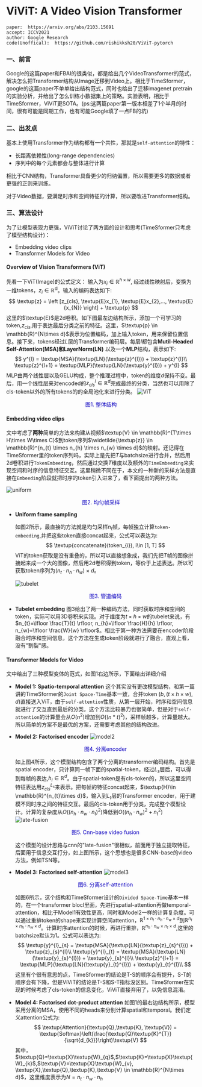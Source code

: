 # ViViT: A Video Vision Transformer

>
    paper:  https://arxiv.org/abs/2103.15691
    accept: ICCV2021
    author: Google Research
    code(Unoffical):  https://github.com/rishikksh20/ViViT-pytorch
### 一、前言
Google的这篇paper和FBAI的很类似，都是给出几个VideoTransformer的范式，解决怎么把Transformer结构从Image迁移到Video上。相比于TimeSformer，google的这篇paper不单单给出结构范式，同时也给出了迁移imagenet pretrain的实验分析，并给出了怎么训练小数据集上的策略。实验表明，相比于TimeSformer，ViViT更SOTA。(ps:这两篇paper第一版本相差了1个半月的时间，很有可能是同期工作，也有可能Google填了一点FB的坑)

### 二、出发点
基本上使用Transformer作为结构都有一个共性，那就是```self-attention```的特性：
- 长距离依赖性(long-range dependencies)
- 序列中的每个元素都会与整体进行计算

相比于CNN结构，Transformer具备更少的归纳偏置，所以需要更多的数据或者更强的正则来训练。

对于Video数据，要满足时序和空间特征的计算，所以要改进Transformer结构。

### 三、算法设计
为了让模型表现力更强，ViViT讨论了两方面的设计和思考(TimeSformer只考虑了模型结构设计)：
- Embedding video clips
- Transformer Models for Video

#### Overview of Vision Transformers (ViT)
先看一下ViT(Image)的公式定义：
输入为$x_{i}\in \mathbb{R}^{h\times w}$, 经过线性映射后，变换为一维tokens，$z_{i} \in \mathbb{R^{d}}$。输入的编码表达如下:
$$
\textup{z} = \left [z_{cls}, \textup{E}x_{1}, \textup{E}x_{2},...,  \textup{E}{x_{N}}  \right] + \textup{p}
$$
这里的$\textup{E}$是2d卷积。如下图最左边结构所示，添加一个可学习的token,$z_{cls}$,用于表达最后分类之前的特征。这里，$\textup{p} \in \mathbb{R}^{N\times d}$表示为位置编码，加上输入token，用来保留位置信息。接下来，tokens经过$L$层的Transformer编码层。每层$l$都包含**Mutil-Headed Self-Attention(MSA)**和**LayerNorm(LN)** 以及一个**MLP**结构，表示如下:
$$
y^{l} = \textup{MSA}(\textup{LN}(\textup{z}^{l})) + \textup{z}^{l}\\
\textup{z}^{l+1}  =  \textup{MLP}(\textup{LN}(\textup{y}^{l})) + y^{l}
$$
MLP由两个线性层以及GELU构成，整个推理过程中，token的维度$d$保持不变。最后，用一个线性层来对encoded的$z_{cls}^{l} \in \mathbb{R}^{d}$完成最终的分类，当然也可以用除了cls-token以外的所有tokens的的全局池化来进行分类。
![ViT](https://ae05.alicdn.com/kf/Hcc300c2f524343d49917925c8913a527c.png)
<center style="font-size:14px;color:#0C00C0;">图1. 整体结构</center> 

#### Embedding video clips

文中考虑了**两种**简单的方法来构建从视频$\textup{V} \in \mathbb{R}^{T\times H\times W\times C}$到token序列$\widetilde{\textup{z}} \in \mathbb{R}^{n_{t} \times n_{h} \times n_{w} \times d}$的映射。还记得在TimeSformer里的token序列吗，实际上是先把$T$与batchsize进行合并，然后用2d卷积进行```TokenEmbeeding```，然后通过交换$T$维度以及额外的```TimeEmbeeding```来实现空间和时序的信息特征交互。这里稍微不同在于，本文的一种新的采样方法是直接在```Embeeding```阶段就把时序的token引入进来了，看下面提出的两种方法。

![uniform](https://ae04.alicdn.com/kf/He084a10e448a429aab5184a9a854a5b5k.png)
<center style="font-size:14px;color:#0C00C0;">图2. 均匀帧采样</center> 

- **Uniform frame sampling**

    如图2所示，最直接的方法就是均匀采样$n_{t}$帧，每帧独立计算```token-embeeding```,并把这些token直接concat起来，公式可以表达为:
    $$
    \textup{concatenate}(token_{i}), i\in [1, T]
    $$
    ViT的token获取是没有重叠的，所以可以直接想象成，我们先把$T$帧的图像拼接起来成一个大的图像，然后用2d卷积得到token，等价于上述表达。所以可获取token序列为$(n_{t}\cdot n_{h}\cdot n_{w})\times d$。

    ![tubelet](https://ae02.alicdn.com/kf/H2a70e3d8301047e0bab3c02d1b7e99e3Y.png)
    <center style="font-size:14px;color:#0C00C0;">图3. 管道编码</center> 

- **Tubelet embedding**
    图3给出了两一种编码方法，同时获取时序和空间的token，实际可以用3D卷积来实现。对于维度为$t\times h\times w$的tubelet来说，有$n_{t}=\lfloor \frac{T}{t} \rfloor, n_{h}=\lfloor \frac{H}{h} \rfloor, n_{w}=\lfloor \frac{W}{w} \rfloor$。相比于第一种方法需要在encoder阶段融合时序和空间信息，这个方法在生成token阶段就进行了融合，直观上看，没有"割裂"感。

#### Transformer Models for Video
文中给出了三种模型变体的范式，如图1右边所示，下面给出详细介绍
- **Model 1: Spatio-temporal attention**
    这个其实没有更改模型结构，和第一篇讲的TimeSformer的```Joint Space-Time```基本一致，合并token $(b,(t\times h\times w), d)$直接送入ViT，由于```self-attention```性质，从第一层开始，时序和空间信息就进行了交互直到最后的分类。这个方法比较暴力也很简单，但是对于```self-attention```的计算量会从$O(n^{2})$增加到$O((n*t)^2)$，采样帧越多，计算量越大。所以简单的方案不是最优的方案，还需要考虑其他的结构改进。

- **Model 2: Factorised encoder**
    ![model2](https://ae01.alicdn.com/kf/H0189928d58f443d6aacd15ef577fcac8k.png)
    <center style="font-size:14px;color:#0C00C0;">图4. 分离encoder</center> 

    如上图4所示，这个模型结构包含了两个分离的transformer编码结构。首先是spatial encoder，只计算同一帧下面的spatial-token，经过$L_{s}$层后，可以得到每帧的表达,$h_{i}\in \mathbb{R}^{d}$。由于spatial-token是有cls-token的，所以这里空间特征表达用$z^{L_{s}}_{cls}$来表示。把每帧的特征concat起来，$\textup{H}\in \mathbb{R}^{n_{t}\times d}$，输入到$L_{t}$层的Transformer encoder，用于建模不同时序之间的特征交互。最后的cls-token用于分类，完成整个模型设计。计算的复杂度从$O((n_{h}\cdot n_{w}\cdot n_{t})^2)$降低到$O((n_{h}\cdot n_{w})^2+n_{t}^2)$
    ![late-fusion](https://ae04.alicdn.com/kf/Hd1fe88b20d7c473fa7f2cf6d7c2209bbm.png)
    <center style="font-size:14px;color:#0C00C0;">图5. Cnn-base video fusion</center> 

    这个模型的设计思路与cnn的"late-fusion"很相似，前面用于独立提取特征，后面用于信息交互打分，如上图所示，这个思想也是很多CNN-base的video方法，例如TSN等。

- **Model 3: Factorised self-attention**
    ![model3](https://ae03.alicdn.com/kf/Habaf35645bd14097b28b7002277af7b9c.png)
    <center style="font-size:14px;color:#0C00C0;">图6. 分离self-attention</center> 

    如图6所示，这个结构和TimeSformer设计的```Divided Space-Time```基本一样的，在一个transformer blocl里面，先进行spatial-attention再做temporal-attention，相比于Model1有效性更高，同时和Model2一样的计算复杂度。可以通过重排token的shape来实现计算空间attention，$\mathbb{R}^{1\times n_{t}\cdot n_{h}\cdot n_{w} \times d}$到$\mathbb{R}^{n_{t}\times n_{h}\cdot n_{w} \times d}$。计算时序attention的时候，再进行重排，$\mathbb{R}^{n_{h}\cdot n_{w} \times n_{t} \times d}$,这里的batchsize默认为1。公式可以表达为:
    $$
    \textup{y}^{l}_{s} = \textup{MSA}(\textup{LN}(\textup{z}_{s}^{l})) + \textup{z}_{s}^{l}\\
    \textup{y}^{l}_{t} = \textup{MSA}(\textup{LN}(\textup{y}_{s}^{l})) + \textup{y}_{s}^{l}\\
    \textup{z}^{l+1} = \textup{MLP}(\textup{LN}(\textup{y}_{t}^{l})) + \textup{y}_{t}^{l}\\
    $$
    这里有个很有意思的点，TimeSformer的结论是T-S的顺序会有提升，S-T的顺序会有下降，但是ViViT的结论是T-S和S-T指标没区别。TimeSformer在实现的时候考虑了cls-token的信息变化，ViViT直接弃用了，以免信息混淆。

- **Model 4: Factorised dot-product attention**
    如图1的最右边结构所示，模型采用分离的MSA，使用不同的heads来分别计算spatial和temporal。我们定义attention公式为:
    $$
    \textup{Attention}(\textup{Q},\textup{K}, \textup{V}) = \textup{Softmax}\left(\frac{\textup{Q}\textup{K}^{T}}{\sqrt{d_{k}}}\right)\textup{V}
    $$
    其中，$\textup{Q}=\textup{X}\textup{W}_{q}$,$\textup{K}=\textup{X}\textup{W}_{k}$,$\textup{V}=\textup{X}\textup{W}_{v}, \textup{X},\textup{Q},\textup{K},\textup{V} \in \mathbb{R}^{N\times d}$，这里维度表示为$N=n_{t}\cdot n_{w}\cdot n_{h}$






